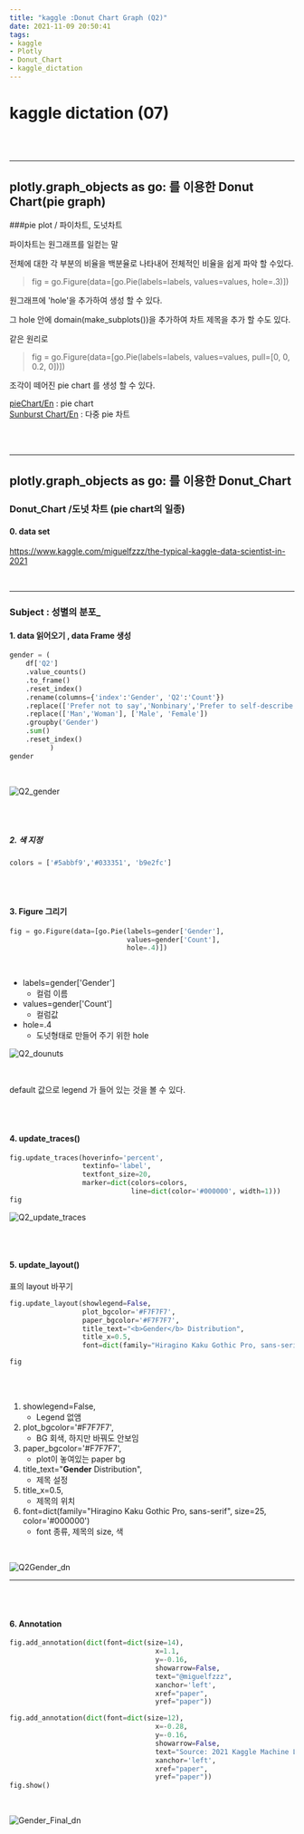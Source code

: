 ```yaml
---
title: "kaggle :Donut Chart Graph (Q2)"
date: 2021-11-09 20:50:41
tags:
- kaggle
- Plotly
- Donut_Chart
- kaggle_dictation
---
```

<p style= font-family:Hiragino Kaku Gothic Pro, sans-serif">

# kaggle dictation (07)


<br><br>
<hr>

## plotly.graph_objects as go: 를 이용한 Donut Chart(pie graph)

###pie plot / 파이차트, 도넛차트 

파이차트는 원그래프를 일컫는 말

전체에 대한 각 부분의 비율을 백분율로 나타내어 전체적인 비율을 쉽게 파악 할 수있다.

>fig = go.Figure(data=[go.Pie(labels=labels, values=values, hole=.3)])

원그래프에 'hole'을 추가하여 생성 할 수 있다. 

그 hole 안에 domain(make_subplots())을 추가하여 차트 제목을 추가 할 수도 있다.

같은 원리로 
>fig = go.Figure(data=[go.Pie(labels=labels, values=values, pull=[0, 0, 0.2, 0])])

조각이 떼어진 pie chart 를 생성 할 수 있다.

[pieChart/En](https://plotly.com/python/pie-charts/) : pie chart <br>
[Sunburst Chart/En](https://plotly.com/python/sunburst-charts/) : 다중 pie 차트

<br>
<br>
<hr>


## plotly.graph_objects as go: 를 이용한 Donut_Chart
### Donut_Chart /도넛 차트 (pie chart의 일종)


#### 0. data set

https://www.kaggle.com/miguelfzzz/the-typical-kaggle-data-scientist-in-2021

<br>
<hr>

### Subject : 성별의 분포_

#### 1. data 읽어오기 , data Frame 생성

</p>

```python
gender = (
    df['Q2']
    .value_counts()
    .to_frame()
    .reset_index()
    .rename(columns={'index':'Gender', 'Q2':'Count'})
    .replace(['Prefer not to say','Nonbinary','Prefer to self-describe'], 'Other')  
    .replace(['Man','Woman'], ['Male', 'Female']) 
    .groupby('Gender')
    .sum()
    .reset_index()    
          )  
gender
```

<br>

![Q2_gender](/imeges/kgg/Q2_gender.png)

<br>
<br>

##### 2. 색 지정

```python
colors = ['#5abbf9','#033351', 'b9e2fc']
```
<br>
<br>

#### 3. Figure 그리기

```python
fig = go.Figure(data=[go.Pie(labels=gender['Gender'], 
                             values=gender['Count'], 
                             hole=.4)])
```
<br>

- labels=gender['Gender']
  - 컬럼 이름
- values=gender['Count']
  - 컬럼값
- hole=.4
  - 도넛형태로 만들어 주기 위한 hole

![Q2_dounuts](/imeges/kgg/Q2_dounuts.png)

<br>

default 값으로 legend 가 들어 있는 것을 볼 수 있다.

<br>
<br>

#### 4. update_traces()

```python
fig.update_traces(hoverinfo='percent', 
                  textinfo='label', 
                  textfont_size=20,
                  marker=dict(colors=colors, 
                              line=dict(color='#000000', width=1)))
fig
```

![Q2_update_traces](/imeges/kgg/Q2_update_traces.png)

<br>
<br>



#### 5. update_layout()
표의 layout 바꾸기

```python
fig.update_layout(showlegend=False, 
                  plot_bgcolor='#F7F7F7', 
                  paper_bgcolor='#F7F7F7',
                  title_text="<b>Gender</b> Distribution",
                  title_x=0.5,
                  font=dict(family="Hiragino Kaku Gothic Pro, sans-serif", size=25, color='#000000'))

fig
```
<br><br>

1. showlegend=False,
   - Legend 없앰
2. plot_bgcolor='#F7F7F7',
   - BG 회색, 하지만 바꿔도 안보임
3. paper_bgcolor='#F7F7F7',
   - plot이 놓여있는 paper bg
4. title_text="<b>Gender</b> Distribution",
   - 제목 설정
5. title_x=0.5,
   - 제목의 위치
6. font=dict(family="Hiragino Kaku Gothic Pro, sans-serif", size=25, color='#000000')
   - font 종류, 제목의 size, 색


<br>

![Q2Gender_dn](/imeges/kgg/Q2Gender_dn.png)

<hr>
<br>
<br>



#### 6. Annotation

```python
fig.add_annotation(dict(font=dict(size=14),
                                    x=1.1,
                                    y=-0.16,
                                    showarrow=False,
                                    text="@miguelfzzz",
                                    xanchor='left',
                                    xref="paper",
                                    yref="paper"))

fig.add_annotation(dict(font=dict(size=12),
                                    x=-0.28,
                                    y=-0.16,
                                    showarrow=False,
                                    text="Source: 2021 Kaggle Machine Learning & Data Science Survey",
                                    xanchor='left',
                                    xref="paper",
                                    yref="paper"))
fig.show()
```
<br>

![Gender_Final_dn](/imeges/kgg/Gender_Final_dn.png)

<br>


